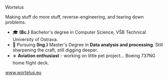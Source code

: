 Wortelus

Making stuff do more stuff, reverse-engineering, and tearing down problems.

- 🎓 **(Bc.)** Bachelor's degree in Computer Science, VŠB Technical University of Ostrava.
- 🚀 Pursuing **(Ing.)** Master's Degree in **Data analysis and processing**. Still sharpening the craft, still digging deeper.
- ✈️ **Aviation enthusiast** - working on little pet project... Boeing 737NG home flight deck.

www.wortelus.eu
